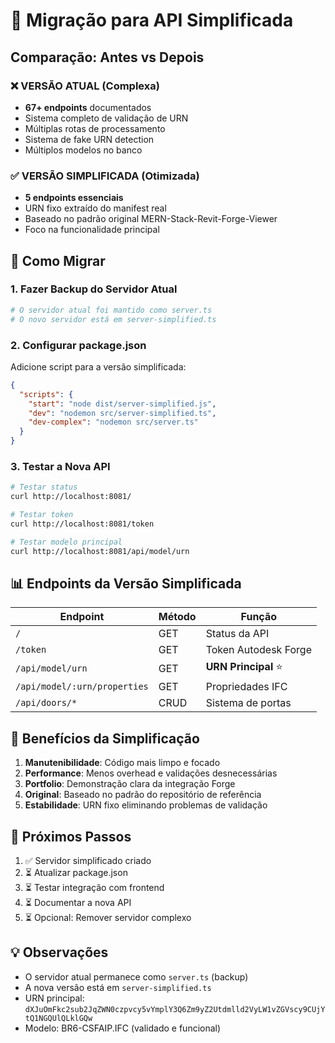 # 🔄 Migração para API Simplificada

## Comparação: Antes vs Depois

### ❌ VERSÃO ATUAL (Complexa)
- **67+ endpoints** documentados
- Sistema completo de validação de URN
- Múltiplas rotas de processamento
- Sistema de fake URN detection
- Múltiplos modelos no banco

### ✅ VERSÃO SIMPLIFICADA (Otimizada)
- **5 endpoints essenciais**
- URN fixo extraído do manifest real
- Baseado no padrão original MERN-Stack-Revit-Forge-Viewer
- Foco na funcionalidade principal

## 🚀 Como Migrar

### 1. Fazer Backup do Servidor Atual
```bash
# O servidor atual foi mantido como server.ts
# O novo servidor está em server-simplified.ts
```

### 2. Configurar package.json
Adicione script para a versão simplificada:

```json
{
  "scripts": {
    "start": "node dist/server-simplified.js",
    "dev": "nodemon src/server-simplified.ts",
    "dev-complex": "nodemon src/server.ts"
  }
}
```

### 3. Testar a Nova API
```bash
# Testar status
curl http://localhost:8081/

# Testar token
curl http://localhost:8081/token

# Testar modelo principal
curl http://localhost:8081/api/model/urn
```

## 📊 Endpoints da Versão Simplificada

| Endpoint | Método | Função |
|----------|--------|--------|
| `/` | GET | Status da API |
| `/token` | GET | Token Autodesk Forge |
| `/api/model/urn` | GET | **URN Principal** ⭐ |
| `/api/model/:urn/properties` | GET | Propriedades IFC |
| `/api/doors/*` | CRUD | Sistema de portas |

## 🎯 Benefícios da Simplificação

1. **Manutenibilidade**: Código mais limpo e focado
2. **Performance**: Menos overhead e validações desnecessárias  
3. **Portfolio**: Demonstração clara da integração Forge
4. **Original**: Baseado no padrão do repositório de referência
5. **Estabilidade**: URN fixo eliminando problemas de validação

## 🔧 Próximos Passos

1. ✅ Servidor simplificado criado
2. ⏳ Atualizar package.json
3. ⏳ Testar integração com frontend
4. ⏳ Documentar a nova API
5. ⏳ Opcional: Remover servidor complexo

## 💡 Observações

- O servidor atual permanece como `server.ts` (backup)
- A nova versão está em `server-simplified.ts`
- URN principal: `dXJuOmFkc2sub2JqZWN0czpvcy5vYmplY3Q6Zm9yZ2Utdmlld2VyLW1vZGVscy9CUjYtQ1NGQUlQLklGQw`
- Modelo: BR6-CSFAIP.IFC (validado e funcional)
